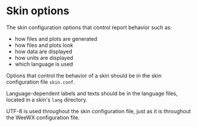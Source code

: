 # Skin options

The skin configuration options that control report behavior such as:

* how files and plots are generated
* how files and plots look
* how data are displayed
* how units are displayed
* which language is used

Options that control the behavior of a skin should be in the skin configuration
file `skin.conf`.

Language-dependent labels and texts should be in the language files, located
in a skin's `lang` directory.

UTF-8 is used throughout the skin configuration file, just as it is
throughout the WeeWX configuration file.
